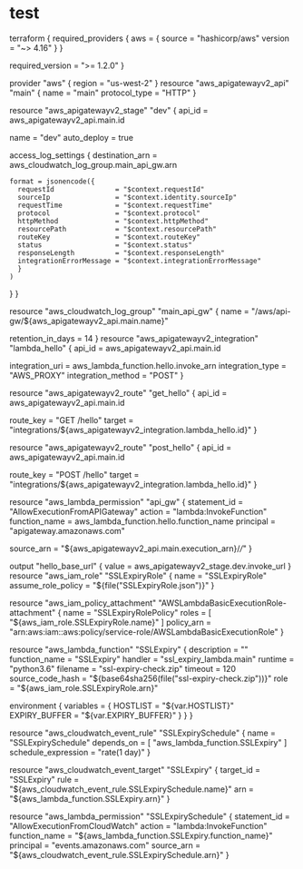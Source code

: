 # test
terraform {
  required_providers {
    aws = {
      source  = "hashicorp/aws"
      version = "~> 4.16"
    }
  }

  required_version = ">= 1.2.0"
}

provider "aws" {
  region  = "us-west-2"
}
resource "aws_apigatewayv2_api" "main" {
  name          = "main"
  protocol_type = "HTTP"
}

resource "aws_apigatewayv2_stage" "dev" {
  api_id = aws_apigatewayv2_api.main.id

  name        = "dev"
  auto_deploy = true

  access_log_settings {
    destination_arn = aws_cloudwatch_log_group.main_api_gw.arn

    format = jsonencode({
      requestId               = "$context.requestId"
      sourceIp                = "$context.identity.sourceIp"
      requestTime             = "$context.requestTime"
      protocol                = "$context.protocol"
      httpMethod              = "$context.httpMethod"
      resourcePath            = "$context.resourcePath"
      routeKey                = "$context.routeKey"
      status                  = "$context.status"
      responseLength          = "$context.responseLength"
      integrationErrorMessage = "$context.integrationErrorMessage"
      }
    )
  }
}

resource "aws_cloudwatch_log_group" "main_api_gw" {
  name = "/aws/api-gw/${aws_apigatewayv2_api.main.name}"

  retention_in_days = 14
}
resource "aws_apigatewayv2_integration" "lambda_hello" {
  api_id = aws_apigatewayv2_api.main.id

  integration_uri    = aws_lambda_function.hello.invoke_arn
  integration_type   = "AWS_PROXY"
  integration_method = "POST"
}

resource "aws_apigatewayv2_route" "get_hello" {
  api_id = aws_apigatewayv2_api.main.id

  route_key = "GET /hello"
  target    = "integrations/${aws_apigatewayv2_integration.lambda_hello.id}"
}

resource "aws_apigatewayv2_route" "post_hello" {
  api_id = aws_apigatewayv2_api.main.id

  route_key = "POST /hello"
  target    = "integrations/${aws_apigatewayv2_integration.lambda_hello.id}"
}

resource "aws_lambda_permission" "api_gw" {
  statement_id  = "AllowExecutionFromAPIGateway"
  action        = "lambda:InvokeFunction"
  function_name = aws_lambda_function.hello.function_name
  principal     = "apigateway.amazonaws.com"

  source_arn = "${aws_apigatewayv2_api.main.execution_arn}/*/*"
}

output "hello_base_url" {
  value = aws_apigatewayv2_stage.dev.invoke_url
}
resource "aws_iam_role" "SSLExpiryRole" {
  name = "SSLExpiryRole"
  assume_role_policy = "${file("SSLExpiryRole.json")}"
}

resource "aws_iam_policy_attachment" "AWSLambdaBasicExecutionRole-attachment" {
  name = "SSLExpiryRolePolicy"
  roles = [
    "${aws_iam_role.SSLExpiryRole.name}"
  ]
  policy_arn = "arn:aws:iam::aws:policy/service-role/AWSLambdaBasicExecutionRole"
}

resource "aws_lambda_function" "SSLExpiry" {
  description = ""
  function_name = "SSLExpiry"
  handler = "ssl_expiry_lambda.main"
  runtime = "python3.6"
  filename = "ssl-expiry-check.zip"
  timeout = 120
  source_code_hash = "${base64sha256(file("ssl-expiry-check.zip"))}"
  role = "${aws_iam_role.SSLExpiryRole.arn}"

  environment {
    variables = {
      HOSTLIST = "${var.HOSTLIST}"
      EXPIRY_BUFFER = "${var.EXPIRY_BUFFER}"
    }
  }
}

resource "aws_cloudwatch_event_rule" "SSLExpirySchedule" {
  name = "SSLExpirySchedule"
  depends_on = [
    "aws_lambda_function.SSLExpiry"
  ]
  schedule_expression = "rate(1 day)"
}

resource "aws_cloudwatch_event_target" "SSLExpiry" {
  target_id = "SSLExpiry"
  rule = "${aws_cloudwatch_event_rule.SSLExpirySchedule.name}"
  arn = "${aws_lambda_function.SSLExpiry.arn}"
}

resource "aws_lambda_permission" "SSLExpirySchedule" {
  statement_id = "AllowExecutionFromCloudWatch"
  action = "lambda:InvokeFunction"
  function_name = "${aws_lambda_function.SSLExpiry.function_name}"
  principal = "events.amazonaws.com"
  source_arn = "${aws_cloudwatch_event_rule.SSLExpirySchedule.arn}"
}
